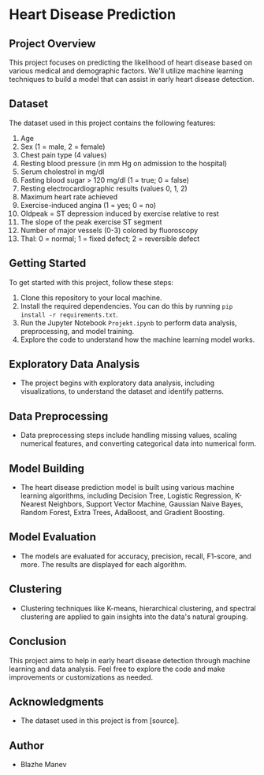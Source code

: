 # Heart Disease Prediction

## Project Overview

This project focuses on predicting the likelihood of heart disease based on various medical and demographic factors. We'll utilize machine learning techniques to build a model that can assist in early heart disease detection.

## Dataset

The dataset used in this project contains the following features:

1. Age
2. Sex (1 = male, 2 = female)
3. Chest pain type (4 values)
4. Resting blood pressure (in mm Hg on admission to the hospital)
5. Serum cholestrol in mg/dl
6. Fasting blood sugar > 120 mg/dl (1 = true; 0 = false)
7. Resting electrocardiographic results (values 0, 1, 2)
8. Maximum heart rate achieved
9. Exercise-induced angina (1 = yes; 0 = no)
10. Oldpeak = ST depression induced by exercise relative to rest
11. The slope of the peak exercise ST segment
12. Number of major vessels (0-3) colored by fluoroscopy
13. Thal: 0 = normal; 1 = fixed defect; 2 = reversible defect

## Getting Started

To get started with this project, follow these steps:

1. Clone this repository to your local machine.
2. Install the required dependencies. You can do this by running `pip install -r requirements.txt`.
3. Run the Jupyter Notebook `Projekt.ipynb` to perform data analysis, preprocessing, and model training.
4. Explore the code to understand how the machine learning model works.

## Exploratory Data Analysis

- The project begins with exploratory data analysis, including visualizations, to understand the dataset and identify patterns.

## Data Preprocessing

- Data preprocessing steps include handling missing values, scaling numerical features, and converting categorical data into numerical form.

## Model Building

- The heart disease prediction model is built using various machine learning algorithms, including Decision Tree, Logistic Regression, K-Nearest Neighbors, Support Vector Machine, Gaussian Naive Bayes, Random Forest, Extra Trees, AdaBoost, and Gradient Boosting.

## Model Evaluation

- The models are evaluated for accuracy, precision, recall, F1-score, and more. The results are displayed for each algorithm.

## Clustering

- Clustering techniques like K-means, hierarchical clustering, and spectral clustering are applied to gain insights into the data's natural grouping.

## Conclusion

This project aims to help in early heart disease detection through machine learning and data analysis. Feel free to explore the code and make improvements or customizations as needed.

## Acknowledgments

- The dataset used in this project is from [source].

## Author

- Blazhe Manev

